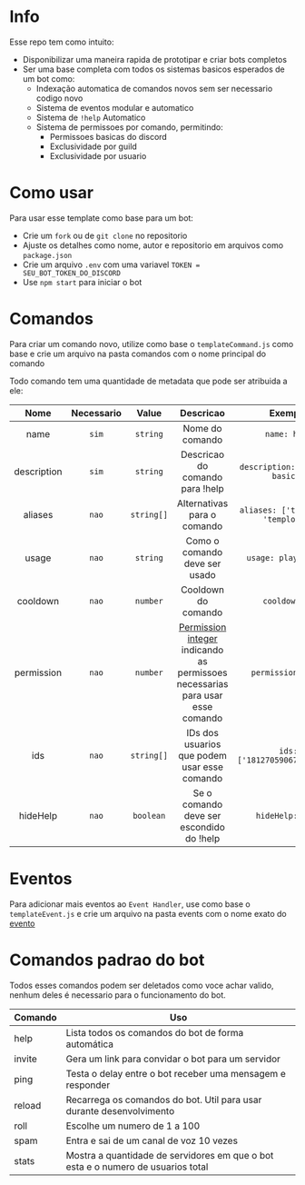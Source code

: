 # Info

Esse repo tem como intuito:

-   Disponibilizar uma maneira rapida de prototipar e criar bots completos
-   Ser uma base completa com todos os sistemas basicos esperados de um bot como:
    -   Indexação automatica de comandos novos sem ser necessario codigo novo
    -   Sistema de eventos modular e automatico
    -   Sistema de `!help` Automatico
    -   Sistema de permissoes por comando, permitindo:
        -   Permissoes basicas do discord
        -   Exclusividade por guild
        -   Exclusividade por usuario

# Como usar

Para usar esse template como base para um bot:

-   Crie um `fork` ou de `git clone` no repositorio
-   Ajuste os detalhes como nome, autor e repositorio em arquivos como `package.json`
-   Crie um arquivo `.env` com uma variavel `TOKEN = SEU_BOT_TOKEN_DO_DISCORD`
-   Use `npm start` para iniciar o bot

# Comandos

Para criar um comando novo, utilize como base o `templateCommand.js` como base e crie um arquivo na pasta comandos com o nome principal do comando

Todo comando tem uma quantidade de metadata que pode ser atribuida a ele:

|    Nome     | Necessario |   Value    |                                                        Descricao                                                         |               Exemplo               |
| :---------: | :--------: | :--------: | :----------------------------------------------------------------------------------------------------------------------: | :---------------------------------: |
|    name     |   `sim`    |  `string`  |                                                     Nome do comando                                                      |            `name: help`             |
| description |   `sim`    |  `string`  |                                             Descricao do comando para !help                                              |   `description: 'comando basico'`   |
|   aliases   |   `nao`    | `string[]` |                                               Alternativas para o comando                                                | `aliases: ['template', 'templote']` |
|    usage    |   `nao`    |  `string`  |                                              Como o comando deve ser usado                                               |        `usage: play [link]`         |
|  cooldown   |   `nao`    |  `number`  |                                                   Cooldown do comando                                                    |            `cooldown: 5`            |
| permission  |   `nao`    |  `number`  | [Permission integer](https://discordapi.com/permissions.html) indicando as permissoes necessarias para usar esse comando |         `permission: 8192`          |
|     ids     |   `nao`    | `string[]` |                                       IDs dos usuarios que podem usar esse comando                                       |    `ids: ['181270590672338944']`    |
|  hideHelp   |   `nao`    | `boolean`  |                                         Se o comando deve ser escondido do !help                                         |          `hideHelp: true`           |

# Eventos

Para adicionar mais eventos ao `Event Handler`, use como base o `templateEvent.js` e crie um arquivo na pasta events com o nome exato do [evento](https://discord.js.org/#/docs/main/stable/class/Client?scrollTo=e-channelCreate)

# Comandos padrao do bot

Todos esses comandos podem ser deletados como voce achar valido, nenhum deles é necessario para o funcionamento do bot.

| Comando | Uso                                                                              |
|---------|----------------------------------------------------------------------------------|
| help    | Lista todos os comandos do bot de forma automática                               |
| invite  | Gera um link para convidar o bot para um servidor                                |
| ping    | Testa o delay entre o bot receber uma mensagem e responder                       |
| reload  | Recarrega os comandos do bot. Util para usar durante desenvolvimento             |
| roll    | Escolhe um numero de 1 a 100                                                     |
| spam    | Entra e sai de um canal de voz 10 vezes                                          |
| stats   | Mostra a quantidade de servidores em que o bot esta e o numero de usuarios total |